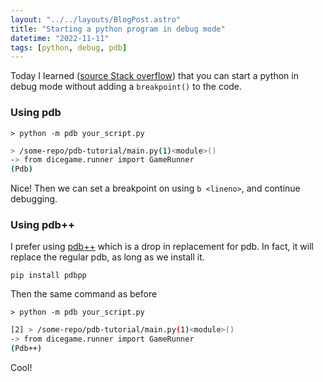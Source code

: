 ```yaml
---
layout: "../../layouts/BlogPost.astro"
title: "Starting a python program in debug mode"
datetime: "2022-11-11"
tags: [python, debug, pdb]
---
```


Today I learned ([source Stack overflow](https://stackoverflow.com/a/6980836)) that you can start a python in debug mode without adding a `breakpoint()` to the code.

### Using pdb
```
> python -m pdb your_script.py
```
```bash
> /some-repo/pdb-tutorial/main.py(1)<module>()
-> from dicegame.runner import GameRunner
(Pdb)
```

Nice! Then we can set a breakpoint on using `b <lineno>`, and continue debugging.

### Using pdb++
I prefer using [pdb++](https://github.com/pdbpp/pdbpp) which is a drop in replacement for pdb. In fact, it will replace the regular pdb, as long as we install it.

```
pip install pdbpp
```

Then the same command as before
```
> python -m pdb your_script.py
```

```bash
[2] > /some-repo/pdb-tutorial/main.py(1)<module>()
-> from dicegame.runner import GameRunner
(Pdb++)
```
Cool!

